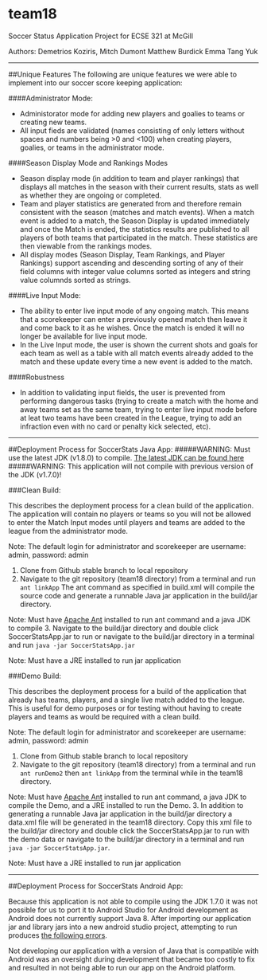 # team18

Soccer Status Application 
Project for ECSE 321 at McGill

Authors:
Demetrios Koziris,
Mitch Dumont
Matthew Burdick
Emma Tang Yuk
___
##Unique Features
The following are unique features we were able to implement into our soccer score keeping application:

####Administrator Mode:
* Administorator mode for adding new players and goalies to teams or creating new teams.
* All input fieds are validated (names consisting of only letters without spaces and numbers being >0 and <100) when creating players, goalies, or teams in the administrator mode.

####Season Display Mode and Rankings Modes
* Season display mode (in addition to team and player rankings) that displays all matches in the season with their current results, stats as well as whether they are ongoing or completed.
* Team and player statistics are generated from and therefore remain consistent with the season (matches and match events). When a match event is added to a match, the Season Display is updated immediately and once the Match is ended, the statistics results are published to all players of both teams that participated in the match. These statistics are then viewable from the rankings modes.
* All display modes (Season Display, Team Rankings, and Player Rankings) support ascending and descending sorting of any of their field columns with integer value columns sorted as integers and string value columnds sorted as strings.

####Live Input Mode:
* The ability to enter live input mode of any ongoing match. This means that a scorekeeper can enter a previously opened match then leave it and come back to it as he wishes. Once the match is ended it will no longer be available for live input mode.
* In the Live Input mode, the user is shown the current shots and goals for each team as well as a table with all match events already added to the match and these update every time a new event is added to the match.

####Robustness
* In addition to validating input fields, the user is prevented from performing dangerous tasks (trying to create a match with the home and away teams set as the same team, trying to enter live input mode before at leat two teams have been created in the League, trying to add an infraction even with no card or penalty kick selected, etc).

___
##Deployment Process for SoccerStats Java App:
#####WARNING: Must use the latest JDK (v1.8.0) to compile. [The latest JDK can be found here](http://www.oracle.com/technetwork/java/javase/downloads/jdk8-downloads-2133151.html)
#####WARNING: This application will not compile with previous version of the JDK (v1.7.0)!

###Clean Build:

This describes the deployment process for a clean build of the application. The application will contain no players or teams so you will not be allowed to enter the Match Input modes until players and teams are added to the league from the administrator mode.

  Note: The default login for administrator and scorekeeper are username: admin, password: admin

 1.	Clone from Github stable branch to local repository
 2.	Navigate to the git repository (team18 directory) from a terminal and run `ant linkApp` The ant command as specified in build.xml will compile the source code and generate a runnable Java jar application in the build/jar directory.

  Note: Must have [Apache Ant](https://ant.apache.org/bindownload.cgi) installed to run ant command and a java JDK to compile
 3.	Navigate to the build/jar directory and double click SoccerStatsApp.jar to run or navigate to the build/jar directory in a terminal and run `java -jar SoccerStatsApp.jar`

  Note: Must have a JRE installed to run jar application


###Demo Build:

This describes the deployment process for a build of the application that already has teams, players, and a single live match added to the league. This is useful for demo purposes or for testing without having to create players and teams as would be required with a clean build.

  Note: The default login for administrator and scorekeeper are username: admin, password: admin

1.	Clone from Github stable branch to local repository
2.  Navigate to the git repository (team18 directory) from a terminal and run `ant runDemo2` then `ant linkApp` from the terminal while in the team18 directory.

  Note: Must have [Apache Ant](https://ant.apache.org/bindownload.cgi) installed to run ant command, a java JDK to compile the Demo, and a JRE installed to run the Demo.
3.	In addition to generating a runnable Java jar application in the build/jar directory a data.xml file will be generated in the team18 directory. Copy this xml file to the build/jar directory and double click the SoccerStatsApp.jar to run with the demo data or navigate to the build/jar directory in a terminal and run `java -jar SoccerStatsApp.jar`.

  Note: Must have a JRE installed to run jar application

___
##Deployment Process for SoccerStats Android App:

Because this application is not able to compile using the JDK 1.7.0 it was not possible for us to port it to Android Studio for Android development as Android does not currently support Java 8.
After importing our application jar and library jars into a new android studio project, attempting to run produces [the following errors](https://stackoverflow.com/questions/30863007/unexpected-top-level-exception-bad-class-file-magic-in-android).

Not developing our application with a version of Java that is compatible with Android was an oversight during development that became too costly to fix and resulted in not being able to run our app on the Android platform.

